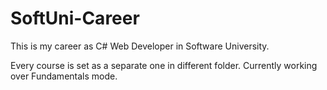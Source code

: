 # SoftUni-Career

This is my career as C# Web Developer in Software University.

Every course is set as a separate one in different folder.
Currently working over Fundamentals mode.
